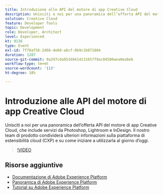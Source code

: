 ```yaml
---
title: Introduzione alle API del motore di app Creative Cloud
description: Unisciti a noi per una panoramica dell’offerta API del motore di app Creative Cloud, che include servizi da Photoshop, Lightroom e InDesign. Il nostro team di prodotto condividerà ulteriori informazioni sulla piattaforma di estensibilità cloud (CXP) e su come iniziare a utilizzarla al giorno d’oggi.
solution: Creative Cloud
feature: Developer Tools
topic: Development
role: Developer, Architect
level: Experienced
kt: 9136
type: Event
exl-id: 7f78af56-2d66-4e0d-a6cf-0b9c1b971804
duration: 1287
source-git-commit: 9a297cda953d4414131657f9ac84580aea0eabeb
workflow-type: tm+mt
source-wordcount: '113'
ht-degree: 10%

---
```


# Introduzione alle API del motore di app Creative Cloud

Unisciti a noi per una panoramica dell’offerta API del motore di app Creative Cloud, che include servizi da Photoshop, Lightroom e InDesign. Il nostro team di prodotto condividerà ulteriori informazioni sulla piattaforma di estensibilità cloud (CXP) e su come iniziare a utilizzarla al giorno d’oggi.

>[!VIDEO](https://video.tv.adobe.com/v/337594/?quality=12&learn=on&hidetitle=true)

## Risorse aggiuntive

- [Documentazione di Adobe Experience Platform](https://experienceleague.adobe.com/docs/experience-platform.html)
- [Panoramica di Adobe Experience Platform](https://experienceleague.adobe.com/docs/experience-platform/landing/home.html?lang=it)
- [Tutorial su Adobe Experience Platform](https://experienceleague.adobe.com/docs/platform-learn/tutorials/overview.html?lang=it)
